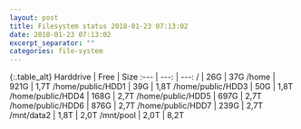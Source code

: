 ```yaml
---
layout: post
title: Filesystem status 2018-01-23 07:13:02
date: 2018-01-23 07:13:02
excerpt_separator: ""
categories: file-system
---
```

{:.table_alt}
Harddrive | Free | Size
:--- | ---: | ---:
/ | 26G | 37G
/home | 921G | 1,7T
/home/public/HDD1 | 39G | 1,8T
/home/public/HDD3 | 50G | 1,8T
/home/public/HDD4 | 168G | 2,7T
/home/public/HDD5 | 697G | 2,7T
/home/public/HDD6 | 876G | 2,7T
/home/public/HDD7 | 239G | 2,7T
/mnt/data2 | 1,8T | 2,0T
/mnt/pool | 2,0T | 8,2T
